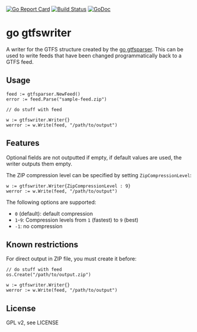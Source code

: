 [![Go Report Card](https://goreportcard.com/badge/github.com/patrickbr/gtfswriter)](https://goreportcard.com/report/github.com/patrickbr/gtfswriter) [![Build Status](https://travis-ci.org/patrickbr/gtfswriter.svg?branch=master)](https://travis-ci.org/patrickbr/gtfswriter) [![GoDoc](https://godoc.org/github.com/patrickbr/gtfswriter?status.png)](https://godoc.org/github.com/patrickbr/gtfswriter)

# go gtfswriter

A writer for the GTFS structure created by the [go gtfsparser](https://github.com/patrickbr/gtfsparser). This can be used to write feeds that have been changed programmatically back to a GTFS feed.

## Usage
    feed := gtfsparser.NewFeed()
    error := feed.Parse("sample-feed.zip")

    // do stuff with feed

    w := gtfswriter.Writer{}
    werror := w.Write(feed, "/path/to/output")

## Features

Optional fields are not outputted if empty, if default values are used, the writer outputs them empty.

The ZIP compression level can be specified by setting `ZipCompressionLevel`:

    w := gtfswriter.Writer{ZipCompressionLevel : 9}
    werror := w.Write(feed, "/path/to/output")

The following options are supported:

* `0` (default): default compression
* `1`-`9`: Compression levels from `1` (fastest) to `9` (best)
* `-1`: no compression

## Known restrictions

For direct output in ZIP file, you must create it before:

    // do stuff with feed
    os.Create("/path/to/output.zip")

    w := gtfswriter.Writer{}
    werror := w.Write(feed, "/path/to/output")

## License

GPL v2, see LICENSE
